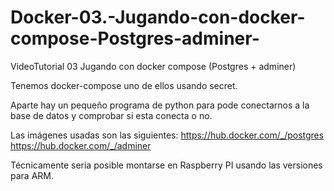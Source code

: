 # Docker-03.-Jugando-con-docker-compose-Postgres-adminer-
VideoTutorial 03 Jugando con docker compose (Postgres + adminer)

Tenemos docker-compose uno de ellos usando secret.

Aparte hay un pequeño programa de python para pode conectarnos a la base de datos y comprobar si esta conecta o no.

Las imágenes usadas son las siguientes:
https://hub.docker.com/_/postgres
https://hub.docker.com/_/adminer

Técnicamente seria posible montarse en Raspberry PI usando las versiones para ARM.
